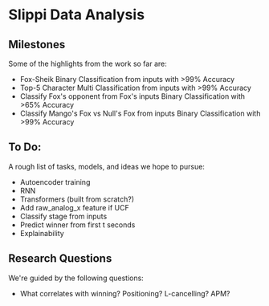 <h1> Slippi Data Analysis </h1>

<h2> Milestones </h2>

Some of the highlights from the work so far are:
* Fox-Sheik Binary Classification from inputs with >99% Accuracy
* Top-5 Character Multi Classification from inputs with >99% Accuracy
* Classify Fox's opponent from Fox's inputs Binary Classification with >65% Accuracy
* Classify Mango's Fox vs Null's Fox from inputs Binary Classification with >99% Accuracy

<h2> To Do: </h2>

A rough list of tasks, models, and ideas we hope to pursue:
* Autoencoder training
* RNN
* Transformers (built from scratch?)
* Add raw_analog_x feature if UCF
* Classify stage from inputs
* Predict winner from first t seconds
* Explainability

<h2> Research Questions </h2>

We're guided by the following questions:
* What correlates with winning? Positioning? L-cancelling? APM?

